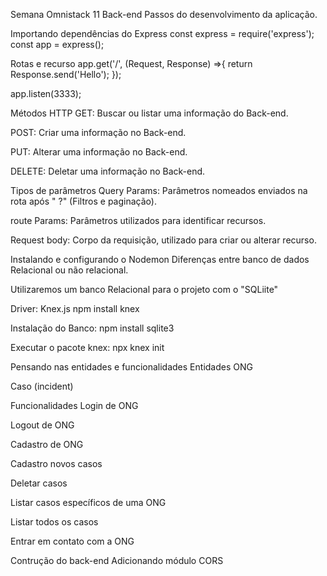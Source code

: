 Semana Omnistack 11 Back-end
Passos do desenvolvimento da aplicação.

Importando dependências do Express
const express = require('express');
const app = express();

Rotas e recurso
app.get('/', (Request, Response) =>{
return Response.send('Hello');
});

app.listen(3333);

Métodos HTTP
GET: Buscar ou listar uma informação do Back-end.

POST: Criar uma informação no Back-end.

PUT: Alterar uma informação no Back-end.

DELETE: Deletar uma informação no Back-end.

Tipos de parâmetros
Query Params: Parâmetros nomeados enviados na rota após " ?" (Filtros e paginação).

route Params: Parâmetros utilizados para identificar recursos.

Request body: Corpo da requisição, utilizado para criar ou alterar recurso.

Instalando e configurando o Nodemon
Diferenças entre banco de dados
Relacional ou não relacional.

Utilizaremos um banco Relacional para o projeto com o "SQLiite"

Driver: Knex.js npm install knex

Instalação do Banco: npm install sqlite3

Executar o pacote knex: npx knex init

Pensando nas entidades e funcionalidades
Entidades
ONG

Caso (incident)

Funcionalidades
Login de ONG

Logout de ONG

Cadastro de ONG

Cadastro novos casos

Deletar casos

Listar casos específicos de uma ONG

Listar todos os casos

Entrar em contato com a ONG

Contrução do back-end
Adicionando módulo CORS
